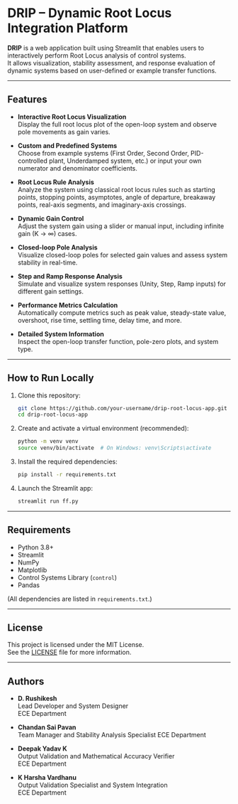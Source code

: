 # DRIP – Dynamic Root Locus Integration Platform

**DRIP** is a web application built using Streamlit that enables users to interactively perform Root Locus analysis of control systems.  
It allows visualization, stability assessment, and response evaluation of dynamic systems based on user-defined or example transfer functions.

---

## Features

- **Interactive Root Locus Visualization**  
  Display the full root locus plot of the open-loop system and observe pole movements as gain varies.

- **Custom and Predefined Systems**  
  Choose from example systems (First Order, Second Order, PID-controlled plant, Underdamped system, etc.) or input your own numerator and denominator coefficients.

- **Root Locus Rule Analysis**  
  Analyze the system using classical root locus rules such as starting points, stopping points, asymptotes, angle of departure, breakaway points, real-axis segments, and imaginary-axis crossings.

- **Dynamic Gain Control**  
  Adjust the system gain using a slider or manual input, including infinite gain (K → ∞) cases.

- **Closed-loop Pole Analysis**  
  Visualize closed-loop poles for selected gain values and assess system stability in real-time.

- **Step and Ramp Response Analysis**  
  Simulate and visualize system responses (Unity, Step, Ramp inputs) for different gain settings.

- **Performance Metrics Calculation**  
  Automatically compute metrics such as peak value, steady-state value, overshoot, rise time, settling time, delay time, and more.

- **Detailed System Information**  
  Inspect the open-loop transfer function, pole-zero plots, and system type.

---

## How to Run Locally

1. Clone this repository:
    ```bash
    git clone https://github.com/your-username/drip-root-locus-app.git
    cd drip-root-locus-app
    ```

2. Create and activate a virtual environment (recommended):
    ```bash
    python -m venv venv
    source venv/bin/activate  # On Windows: venv\Scripts\activate
    ```

3. Install the required dependencies:
    ```bash
    pip install -r requirements.txt
    ```

4. Launch the Streamlit app:
    ```bash
    streamlit run ff.py
    ```

---

## Requirements

- Python 3.8+
- Streamlit
- NumPy
- Matplotlib
- Control Systems Library (`control`)
- Pandas

(All dependencies are listed in `requirements.txt`.)

---

## License

This project is licensed under the MIT License.  
See the [LICENSE](LICENSE) file for more information.

---

## Authors

- **D. Rushikesh**  
  Lead Developer and System Designer  
  ECE Department

- **Chandan Sai Pavan**  
  Team Manager and Stability Analysis Specialist
  ECE Department
  

- **Deepak Yadav K**  
  Output Validation and Mathematical Accuracy Verifier  
  ECE Department

- **K Harsha Vardhanu**  
  Output Validation Specialist and System Integration    
  ECE Department

